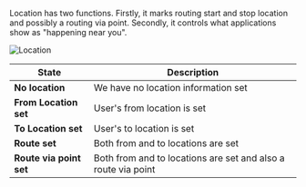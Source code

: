 Location has two functions. Firstly, it marks routing start and stop location and possibly a routing via point. Secondly, it controls what applications show as "happening near you".

![Location](https://raw.githubusercontent.com/HSLdevcom/digitransit-ui/master/docs/images/location.png)

|State|Description|
|--------|-------|
|**No location**|We have no location information set|
|**From Location set**|User's from location is set|
|**To Location set**|User's to location is set|
|**Route set**|Both from and to locations are set|
|**Route via point set**|Both from and to locations are set and also a route via point|
